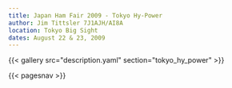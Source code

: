 ```yaml
---
title: Japan Ham Fair 2009 - Tokyo Hy-Power
author: Jim Tittsler 7J1AJH/AI8A
location: Tokyo Big Sight
dates: August 22 & 23, 2009
---
```


{{< gallery src="description.yaml" section="tokyo_hy_power" >}}

{{< pagesnav >}}
